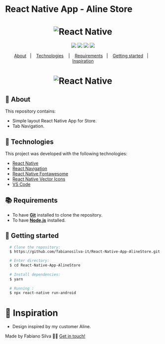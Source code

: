 # React Native App - Aline Store

<h1 align="center">
  <img alt="React Native" src="https://sp-ao.shortpixel.ai/client/to_webp,q_glossy,ret_img,w_1200/https://www.sosdigital.com.br/wp-content/uploads/2020/10/react_native_vs_native_apps.png" />
</h1>

<p align="center">
  <img src="https://img.shields.io/github/issues/fabianosilva-it/React-Native-App-AlineStore"/>
  <img src="https://img.shields.io/github/forks/fabianosilva-it/React-Native-App-AlineStore"/>
  <img src="https://img.shields.io/github/stars/fabianosilva-it/React-Native-App-AlineStore"/>
  <img src="https://img.shields.io/github/license/fabianosilva-it/React-Native-App-AlineStore"/>
</p>

<p align="center">
  <a href="#page_with_curl-about">About</a>&nbsp;&nbsp;&nbsp;|&nbsp;&nbsp;&nbsp;
  <a href="#hammer-technologies">Technologies</a>
  &nbsp;&nbsp;&nbsp;|&nbsp;&nbsp;&nbsp;
  <a href="#books-requirements">Requirements</a>&nbsp;&nbsp;&nbsp;|&nbsp;&nbsp;&nbsp;
  <a href="#rocket-getting-started">Getting started</a>&nbsp;&nbsp;&nbsp;|&nbsp;&nbsp;&nbsp;
  <a href="#thought_balloon-inspiration">Inspiration</a>
</p>

<h1 align="center">
  <img alt="React Native" src="https://user-images.githubusercontent.com/61808503/174672202-f426bdd8-8fd5-4d08-87d1-12b833004422.gif" />
</h1>

## :page_with_curl: About
This repository contains:
- Simple layout React Native App for Store.
- Tab Navigation.

## :hammer: Technologies

This project was developed with the following technologies:

- [React Native](https://reactnative.dev/)
- [React Navigation](https://reactnavigation.org/docs/getting-started/)
- [React Native Fontawesome](https://fontawesome.com/v5/docs/web/use-with/react-native)
- [React Native Vector Icons](https://github.com/oblador/react-native-vector-icons)
- [VS Code](https://code.visualstudio.com/)

## :books: Requirements
- To have [**Git**](https://git-scm.com/) installed to clone the repository.
- To have [**Node.js**](https://nodejs.org/en/) installed.

## :rocket: Getting started
``` bash
  # Clone the repository:
  $ https://github.com/fabianosilva-it/React-Native-App-AlineStore.git

  # Enter directory:
  $ cd React-Native-App-AlineStore
  
  # Install dependencies:
  $ yarn
  
  # Running :
  $ npx react-native run-android
```

# :thought_balloon: Inspiration
- Design inspired by my customer Aline.

Made by Fabiano Silva 👋🏻 [Get in touch!](https://github.com/fabianosilvait)


  
  
  
  
